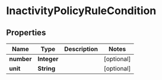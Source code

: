 

# InactivityPolicyRuleCondition


## Properties

| Name | Type | Description | Notes |
|------------ | ------------- | ------------- | -------------|
|**number** | **Integer** |  |  [optional] |
|**unit** | **String** |  |  [optional] |



